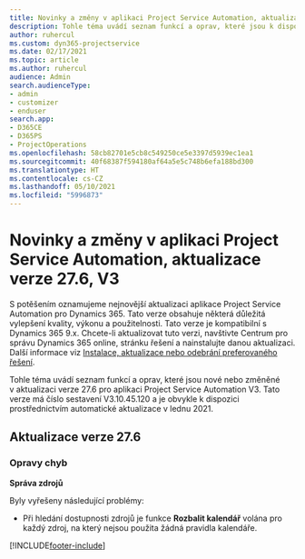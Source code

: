 ```yaml
---
title: Novinky a změny v aplikaci Project Service Automation, aktualizace verze 27.6, oprava hotfix, V3
description: Tohle téma uvádí seznam funkcí a oprav, které jsou k dispozici v aktualizaci verze 27.6, oprava hotfix, pro aplikaci Project Service Automation V3.
author: ruhercul
ms.custom: dyn365-projectservice
ms.date: 02/17/2021
ms.topic: article
ms.author: ruhercul
audience: Admin
search.audienceType:
- admin
- customizer
- enduser
search.app:
- D365CE
- D365PS
- ProjectOperations
ms.openlocfilehash: 58cb82701e5cb8c549250ce5e3397d5939ec1ea1
ms.sourcegitcommit: 40f68387f594180af64a5e5c748b6efa188bd300
ms.translationtype: HT
ms.contentlocale: cs-CZ
ms.lasthandoff: 05/10/2021
ms.locfileid: "5996873"
---
```

# <a name="whats-new-or-changed-in-project-service-automation-update-release-276-v3"></a>Novinky a změny v aplikaci Project Service Automation, aktualizace verze 27.6, V3

S potěšením oznamujeme nejnovější aktualizaci aplikace Project Service Automation pro Dynamics 365. Tato verze obsahuje některá důležitá vylepšení kvality, výkonu a použitelnosti. Tato verze je kompatibilní s Dynamics 365 9.x. Chcete-li aktualizovat tuto verzi, navštivte Centrum pro správu Dynamics 365 online, stránku řešení a nainstalujte danou aktualizaci. Další informace viz [Instalace, aktualizace nebo odebrání preferovaného řešení](/power-platform/admin/install-remove-preferred-solution).

Tohle téma uvádí seznam funkcí a oprav, které jsou nové nebo změněné v aktualizaci verze 27.6 pro aplikaci Project Service Automation V3. Tato verze má číslo sestavení V3.10.45.120 a je obvykle k dispozici prostřednictvím automatické aktualizace v lednu 2021.

## <a name="update-release-276"></a>Aktualizace verze 27.6

### <a name="bug-fixes"></a>Opravy chyb


**Správa zdrojů**

Byly vyřešeny následující problémy:

- Při hledání dostupnosti zdrojů je funkce **Rozbalit kalendář** volána pro každý zdroj, na který nejsou použita žádná pravidla kalendáře.


[!INCLUDE[footer-include](../includes/footer-banner.md)]